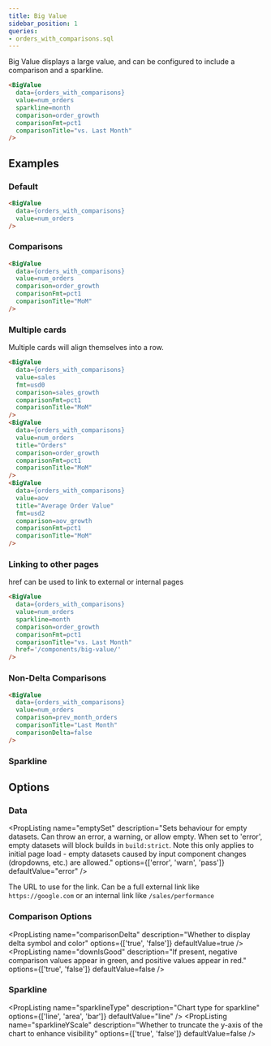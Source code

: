 ```yaml
---
title: Big Value
sidebar_position: 1
queries: 
- orders_with_comparisons.sql
---
```


Big Value displays a large value, and can be configured to include a comparison and a sparkline.


<BigValue 
  data={orders_with_comparisons} 
  value=num_orders
  sparkline=month
  comparison=order_growth
  comparisonFmt=pct1
  comparisonTitle="vs. Last Month"
/>


```markdown
<BigValue 
  data={orders_with_comparisons} 
  value=num_orders
  sparkline=month
  comparison=order_growth
  comparisonFmt=pct1
  comparisonTitle="vs. Last Month"
/>
```

## Examples

### Default

<BigValue 
  data={orders_with_comparisons} 
  value=num_orders
/>

```markdown
<BigValue 
  data={orders_with_comparisons} 
  value=num_orders
/>
```

### Comparisons

<BigValue 
  data={orders_with_comparisons} 
  value=num_orders
  comparison=order_growth
  comparisonFmt=pct1
  comparisonTitle="MoM"
/>

```markdown
<BigValue 
  data={orders_with_comparisons} 
  value=num_orders
  comparison=order_growth
  comparisonFmt=pct1
  comparisonTitle="MoM"
/>
```


### Multiple cards

Multiple cards will align themselves into a row.

<BigValue 
  data={orders_with_comparisons} 
  value=sales
  fmt=usd0
  comparison=sales_growth
  comparisonFmt=pct1
  comparisonTitle="MoM"
/>
<BigValue 
  data={orders_with_comparisons} 
  value=num_orders
  title="Orders"
  comparison=order_growth
  comparisonFmt=pct1
  comparisonTitle="MoM"
/>
<BigValue 
  data={orders_with_comparisons} 
  value=aov
  title="Average Order Value"
  fmt=usd2
  comparison=aov_growth
  comparisonFmt=pct1
  comparisonTitle="MoM"
/>

```markdown
<BigValue 
  data={orders_with_comparisons} 
  value=sales
  fmt=usd0
  comparison=sales_growth
  comparisonFmt=pct1
  comparisonTitle="MoM"
/>
<BigValue 
  data={orders_with_comparisons} 
  value=num_orders
  title="Orders"
  comparison=order_growth
  comparisonFmt=pct1
  comparisonTitle="MoM"
/>
<BigValue 
  data={orders_with_comparisons} 
  value=aov
  title="Average Order Value"
  fmt=usd2
  comparison=aov_growth
  comparisonFmt=pct1
  comparisonTitle="MoM"
/>
```
### Linking to other pages

href can be used to link to external or internal pages

<BigValue 
  data={orders_with_comparisons} 
  value=num_orders
  sparkline=month
  comparison=order_growth
  comparisonFmt=pct1
  comparisonTitle="vs. Last Month"
  href='/components/big-value/'
/>

```html
<BigValue 
  data={orders_with_comparisons} 
  value=num_orders
  sparkline=month
  comparison=order_growth
  comparisonFmt=pct1
  comparisonTitle="vs. Last Month"
  href='/components/big-value/'
/>
```

### Non-Delta Comparisons

<BigValue 
  data={orders_with_comparisons} 
  value=num_orders
  comparison=prev_month_orders
  comparisonTitle="Last Month"
  comparisonDelta=false
/>


```html
<BigValue 
  data={orders_with_comparisons} 
  value=num_orders
  comparison=prev_month_orders
  comparisonTitle="Last Month"
  comparisonDelta=false
/>
```

### Sparkline

<BigValue 
  data={orders_with_comparisons} 
  value=sales
  sparkline=month
/>

## Options

### Data

<PropListing
    name="data"
    description="Query name, wrapped in curly braces"
    required=true
    options="query name"
/>
<PropListing
    name="value"
    description="Column to pull the main value from."
    required=true
    options="column name"
/>
<PropListing
    name="title"
    description="Title of the card."
    options="string"
    defaultValue="Title of the value column."
/>
<PropListing
    name="minWidth"
    description="Overrides min-width of component"
    options="% or px value"
    defaultValue="18%"
/>
<PropListing
    name="maxWidth"
    description="Adds a max-width to the component"
    options="% or px value"
/>
<PropListing
    name="fmt"
    description="Sets format for the value (<a class=markdown href='/core-concepts/formatting'>see available formats<a/>)"
    options="Excel-style format | built-in format | custom format"
/>
<PropListing
    name="emptySet"
    description="Sets behaviour for empty datasets. Can throw an error, a warning, or allow empty. When set to 'error', empty datasets will block builds in `build:strict`. Note this only applies to initial page load - empty datasets caused by input component changes (dropdowns, etc.) are allowed."
    options={['error', 'warn', 'pass']}
    defaultValue="error"
/>
<PropListing
    name="emptyMessage"
    description="Text to display when an empty dataset is received - only applies when `emptySet` is 'warn' or 'pass', or when the empty dataset is a result of an input component change (dropdowns, etc.)."
    options="string"
    defaultValue="No records"
/>

<PropListing name="href">

The URL to use for the link. Can be a full external link like `https://google.com` or an internal link like `/sales/performance`
</PropListing>

### Comparison Options

<PropListing
    name="comparison"
    description="Column to pull the comparison value from."
    options="column name"
/>
<PropListing
    name="comparisonTitle"
    description="Text to the right of the comparison."
    options="string"
    defaultValue="Title of the comparison column."
/>
<PropListing
    name="comparisonDelta"
    description="Whether to display delta symbol and color"
    options={['true', 'false']}
    defaultValue=true
/>
<PropListing
    name="downIsGood"
    description="If present, negative comparison values appear in green, and positive values appear in red."
    options={['true', 'false']}
    defaultValue=false
/>
<PropListing
    name="neutralMin"
    description="Sets the bottom of the range for 'neutral' values - neutral values appear in grey rather than red or green"
    options="number"
    defaultValue=0
/>
<PropListing
    name="neutralMax"
    description="Sets the top of the range for 'neutral' values - neutral values appear in grey rather than red or green"
    options="number"
    defaultValue=0
/>
<PropListing
    name="comparisonFmt"
    description="Sets format for the comparison (<a class=markdown href='/core-concepts/formatting'>see available formats<a/>)"
    options="Excel-style format | built-in format | custom format"
/>


### Sparkline

<PropListing
    name="sparkline"
    description="Column to pull the date from to create the sparkline."
    options="column name"
/>
<PropListing
    name="sparklineType"
    description="Chart type for sparkline"
    options={['line', 'area', 'bar']}
    defaultValue="line"
/>
<PropListing
    name="sparklineValueFmt"
    description="Formatting for tooltip values"
    options="format code"
    defaultValue="same as fmt if supplied"
/>
<PropListing
    name="sparklineDateFmt"
    description="Formatting for tooltip dates"
    options="format code"
    defaultValue="YYYY-MM-DD"
/>
<PropListing
    name="sparklineColor"
    description="Color of visualization"
    options="CSS name | hexademical | RGB | HSL"
/>
<PropListing
    name="sparklineYScale"
    description="Whether to truncate the y-axis of the chart to enhance visibility"
    options={['true', 'false']}
    defaultValue=false
/>
<PropListing
    name="connectGroup"
    description="Group name to connect this sparkline to other charts for synchronized tooltip hovering. Charts with the same `connectGroup` name will become connected"
    options="string"
/>